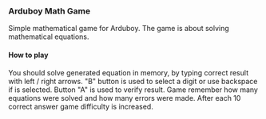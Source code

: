 ### Arduboy Math Game

Simple mathematical game for Arduboy. The game is about solving mathematical equations. 

#### How to play

You should solve generated equation in memory, by typing correct result with left / right arrows. "B" button is used to select a digit or use backspace if is selected. Button "A" is used to verify result. Game remember how many equations were solved and how many errors were made. After each 10 correct answer game difficulty is increased.
